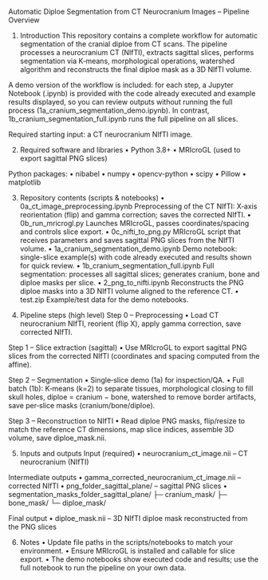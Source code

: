 Automatic Diploe Segmentation from CT Neurocranium Images – Pipeline Overview

1.	Introduction
This repository contains a complete workflow for automatic segmentation of the cranial diploe from CT scans.
The pipeline processes a neurocranium CT (NIfTI), extracts sagittal slices, performs segmentation via K‑means, morphological operations, watershed algorithm and reconstructs the final diploe mask as a 3D NIfTI volume.

A demo version of the workflow is included: for each step, a Jupyter Notebook (.ipynb) is provided with the code already executed and example results displayed, so you can review outputs without running the full process (1a_cranium_segmentation_demo.ipynb).
In contrast, 1b_cranium_segmentation_full.ipynb runs the full pipeline on all slices.

Required starting input: a CT neurocranium NIfTI image.

2.	Required software and libraries
• Python 3.8+
• MRIcroGL (used to export sagittal PNG slices)

Python packages:
	•	nibabel
	•	numpy
	•	opencv-python
	•	scipy
	•	Pillow
	•	matplotlib

3.	Repository contents (scripts & notebooks)
	•	0a_ct_image_preprocessing.ipynb
Preprocessing of the CT NIfTI: X‑axis reorientation (flip) and gamma correction; saves the corrected NIfTI.
	•	0b_run_mricrogl.py
Launches MRIcroGL, passes coordinates/spacing and controls slice export.
	•	0c_nifti_to_png.py
MRIcroGL script that receives parameters and saves sagittal PNG slices from the NIfTI volume.
	•	1a_cranium_segmentation_demo.ipynb
Demo notebook: single-slice example(s) with code already executed and results shown for quick review.
	•	1b_cranium_segmentation_full.ipynb
Full segmentation: processes all sagittal slices; generates cranium, bone and diploe masks per slice.
	•	2_png_to_nifti.ipynb
Reconstructs the PNG diploe masks into a 3D NIfTI volume aligned to the reference CT.
	•	test.zip
Example/test data for the demo notebooks.

4.	Pipeline steps (high level)
Step 0 – Preprocessing
• Load CT neurocranium NIfTI, reorient (flip X), apply gamma correction, save corrected NIfTI.

Step 1 – Slice extraction (sagittal)
• Use MRIcroGL to export sagittal PNG slices from the corrected NIfTI (coordinates and spacing computed from the affine).

Step 2 – Segmentation
• Single‑slice demo (1a) for inspection/QA.
• Full batch (1b): K‑means (k=2) to separate tissues, morphological closing to fill skull holes, diploe = cranium − bone, watershed to remove border artifacts, save per‑slice masks (cranium/bone/diploe).

Step 3 – Reconstruction to NIfTI
• Read diploe PNG masks, flip/resize to match the reference CT dimensions, map slice indices, assemble 3D volume, save diploe_mask.nii.

5.	Inputs and outputs
Input (required)
• neurocranium_ct_image.nii – CT neurocranium (NIfTI)

Intermediate outputs
• gamma_corrected_neurocranium_ct_image.nii – corrected NIfTI
• png_folder_sagittal_plane/ – sagittal PNG slices
• segmentation_masks_folder_sagittal_plane/
├─ cranium_mask/
├─ bone_mask/
└─ diploe_mask/

Final output
• diploe_mask.nii – 3D NIfTI diploe mask reconstructed from the PNG slices

6.	Notes
• Update file paths in the scripts/notebooks to match your environment.
• Ensure MRIcroGL is installed and callable for slice export.
• The demo notebooks show executed code and results; use the full notebook to run the pipeline on your own data.
